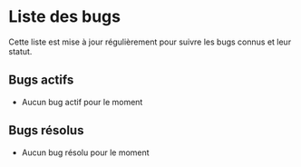 # Liste des bugs

Cette liste est mise à jour régulièrement pour suivre les bugs connus et leur statut.

## Bugs actifs
- Aucun bug actif pour le moment

## Bugs résolus
- Aucun bug résolu pour le moment
